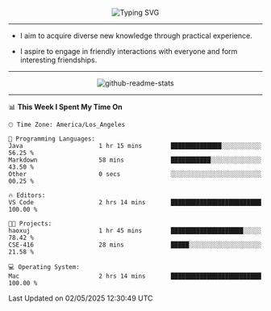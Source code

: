 <p align="center">
  <img src="https://readme-typing-svg.demolab.com?font=Fira+Code&weight=500&size=32&duration=2500&pause=1600&center=true&vCenter=true&random=false&width=1024&height=64&lines=Hi+there+%F0%9F%91%8B;I'm+delighted+you+could+make+it+here+%F0%9F%8E%89;I'm+Harry%2C+a+college+student+still+finding+my+way" alt="Typing SVG" />
</p>


---


- I aim to acquire diverse new knowledge through practical experience.

- I aspire to engage in friendly interactions with everyone and form interesting friendships.


---


<p align="center">
  <img src="https://github-readme-stats.vercel.app/api?username=Harry-Jing&show_icons=true" alt="github-readme-stats"/>
</p>


---

<!--START_SECTION:waka-->
📊 **This Week I Spent My Time On** 

```text
🕑︎ Time Zone: America/Los_Angeles

💬 Programming Languages: 
Java                     1 hr 15 mins        ██████████████░░░░░░░░░░░   56.25 % 
Markdown                 58 mins             ███████████░░░░░░░░░░░░░░   43.50 % 
Other                    0 secs              ░░░░░░░░░░░░░░░░░░░░░░░░░   00.25 % 

🔥 Editors: 
VS Code                  2 hrs 14 mins       █████████████████████████   100.00 % 

🐱‍💻 Projects: 
haoxuj                   1 hr 45 mins        ████████████████████░░░░░   78.42 % 
CSE-416                  28 mins             █████░░░░░░░░░░░░░░░░░░░░   21.58 % 

💻 Operating System: 
Mac                      2 hrs 14 mins       █████████████████████████   100.00 % 
```


 Last Updated on 02/05/2025 12:30:49 UTC
<!--END_SECTION:waka-->

